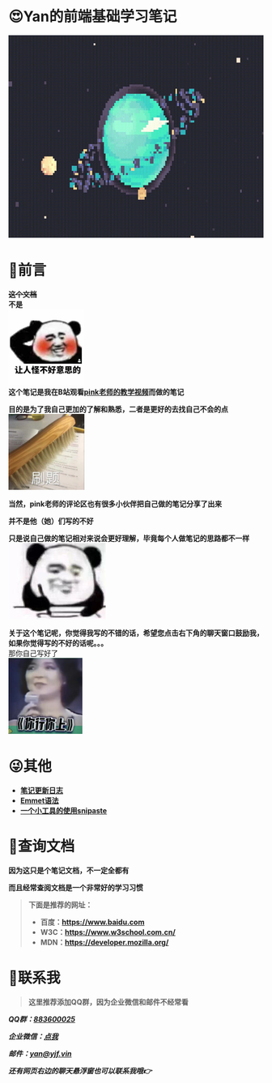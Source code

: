 # 😍Yan的前端基础学习笔记

<img src="./images/ff747078-2e23-11eb-a908-56294a8ec6fe.gif" height="400" class="img"/>

# 🤭前言

**~~这个文档~~**<br>
**不是**<br>
<img src="./images/微信图片_20220819192423.jpg" height="150"/><br>
**这个笔记是我在B站观看[pink老师的教学视频](https://www.bilibili.com/video/BV14J4114768?p=1)而做的笔记**

**目的是为了我自己更加的了解和熟悉，二者是更好的去找自己不会的点**<br>
<img src="./images/微信图片_20220819193535.jpg" height="150"/>

**当然，pink老师的评论区也有很多小伙伴把自己做的笔记分享了出来**

**并不是他（她）们写的不好**

**只是说自己做的笔记相对来说会更好理解，毕竟每个人做笔记的思路都不一样**<br>
<img src="./images/微信图片_20220819193242.jpg" height="150"/>

**关于这个笔记呢，你觉得我写的不错的话，希望您点击右下角的聊天窗口鼓励我，如果你觉得写的不好的话呢。。。**<br>
<hongcu>那你自己写好了</hongcu><br>
<a href="https://v.douyin.com/6u2ocPq/" target="_blank"><img src="./images/0c436476a784f8068efbe48f9709e47.jpg" height="150"/></a>


# 😜其他

- [**笔记更新日志**](/RIZHI?id=💻更新日志)
- [**Emmet语法**](/Emmet?id=emmet语法)
- [**一个小工具的使用snipaste**](/CSS基础/DIERTIAN?id=_26-一个小工具的使用-snipaste)

# 🧐查询文档

**因为这只是个笔记文档，不一定全都有**

**而且经常查阅文档是一个非常好的学习习惯**

> **下面是推荐的网址：**
> - **百度：https://www.baidu.com**
> - **W3C：https://www.w3school.com.cn/**
> - **MDN：https://developer.mozilla.org/**

# 🤗联系我

> **这里推荐添加QQ群，因为企业微信和邮件不经常看**

***QQ群：[883600025](https://qm.qq.com/cgi-bin/qm/qr?k=geWABzFfMPcFvHQQ4UlZFGji3DSYBQ2p&authKey=DTS5qy7SsNRpmSpSS+3dbX12r7bd/9iZYSJvV4yoZHsz+d8Dpt0bs5dRLK/Y+pdy&noverify=0)***

***企业微信：[点我](https://work.weixin.qq.com/wework_admin/user/h5/qqmail_user_card/vc32c1cd731861b088)***

***邮件：yan@yjf.vin***

***还有网页右边的聊天悬浮窗也可以联系我哦👉***
